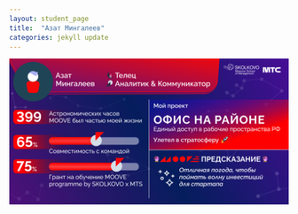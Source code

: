 ```yaml
---
layout: student_page
title:  "Азат Мингалеев"
categories: jekyll update
---
```

<img class="img-fluid" src="/img/posts/Азат Мингалеев.png" alt="moove-2">
